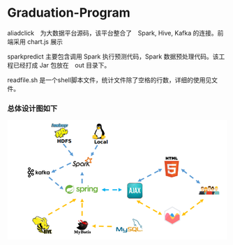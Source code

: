 # Graduation-Program

aliadclick　为大数据平台源码，该平台整合了　Spark, Hive, Kafka 的连接。前端采用 chart.js 展示

sparkpredict 主要包含调用 Spark 执行预测代码，Spark 数据预处理代码。该工程已经打成 Jar 包放在　out 目录下。

readfile.sh 是一个shell脚本文件，统计文件除了空格的行数，详细的使用见文件。

### 总体设计图如下

![](./大数据平台总体设计图.png)

